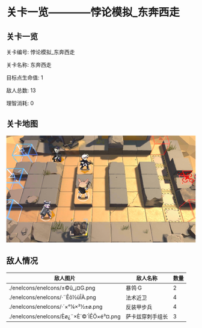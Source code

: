 # 关卡一览————悖论模拟_东奔西走


## 关卡一览

关卡编号: 悖论模拟_东奔西走

关卡名称: 东奔西走

目标点生命值: 1

敌人总数: 13

理智消耗: 0


## 关卡地图
![悖论模拟_东奔西走](./oprMap/悖论模拟_东奔西走.png)

## 敌人情况

| 敌人图片 | 敌人名称 | 数量  |
|---------|-----|-----|
| ./eneIcons/eneIcons/±©û_¡¤G.png| 暴鸰·G  |   2  |
| ./eneIcons/eneIcons/·¨Êõ½üÎÀ.png| 法术近卫  |   4  |
| ./eneIcons/eneIcons/·´×°¼×²½±ø.png| 反装甲步兵  |   4  |
| ./eneIcons/eneIcons/Èø¿¨×È´©´ÌÊÖ×é³¤.png| 萨卡兹穿刺手组长  |   3  |
